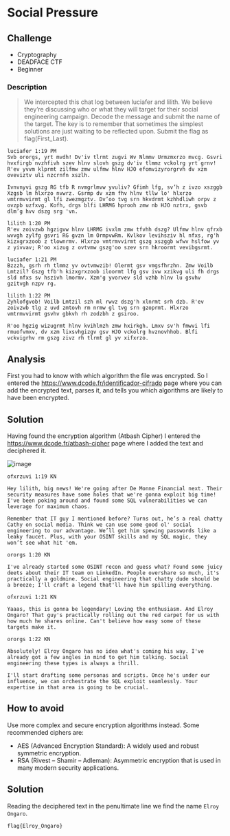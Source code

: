 # Social Pressure
## Challenge
- Cryptography
- DEADFACE CTF
- Beginner

### Description

>We intercepted this chat log between luciafer and lilith. We believe they’re discussing who or what they will target for their social engineering campaign.
>Decode the message and submit the name of the target. The key is to remember that sometimes the simplest solutions are just waiting to be reflected upon.
>Submit the flag as flag(First_Last).

```
luciafer 1:19 PM
Svb ororgs, yrt mvdh! Dv'iv tlrmt zugvi Wv Nlmmv Urmzmxrzo mvcg. Gsvri hvxfirgb nvzhfivh szev hlnv slovh gszg dv'iv tlmmz vckolrg yrt grnv! R'ev yvvm klprmt zilfmw zmw ulfmw hlnv HJO efomvizyrorgrvh dv xzm oveviztv uli nzcrnfn xszlh.

Ivnvnyvi gszg RG tfb R nvmgrlmvw yvuliv? Gfimh lfg, sv’h z ivzo xszggb Xzgsb lm hlxrzo nvwrz. Gsrmp dv xzm fhv hlnv tllw lo' hlxrzo vmtrmvvirmt gl lfi zwezmgztv. Dv’oo tvg srn hkvdrmt kzhhdliwh orpv z ovzpb uzfxvg. Kofh, drgs blfi LHRMG hprooh zmw nb HJO nztrx, gsvb dlm’g hvv dszg srg 'vn.

lilith 1:20 PM
R'ev zoivzwb hgzigvw hlnv LHRMG ivxlm zmw tfvhh dszg? Ulfmw hlnv qfrxb wvvgh zylfg gsvri RG gvzn lm OrmpvwRm. Kvlkov levihsziv hl nfxs, rg'h kizxgrxzoob z tlownrmv. Hlxrzo vmtrmvvirmt gszg xszggb wfwv hslfow yv z yivvav; R'oo xizug z ovtvmw gszg'oo szev srn hkroormt vevibgsrmt.

luciafer 1:21 PM
Bzzzh, gsrh rh tlmmz yv ovtvmwzib! Olermt gsv vmgsfhrzhn. Zmw Voilb Lmtzil? Gszg tfb'h kizxgrxzoob iloormt lfg gsv ivw xzikvg uli fh drgs sld nfxs sv hszivh lmormv. Xzm'g yvorvev sld vzhb hlnv lu gsvhv gzitvgh nzpv rg.

lilith 1:22 PM
Zyhlofgvob! Voilb Lmtzil szh ml rwvz dszg'h xlnrmt srh dzb. R'ev zoivzwb tlg z uvd zmtovh rm nrmw gl tvg srn gzoprmt. Hlxrzo vmtrmvvirmt gsvhv gbkvh rh zodzbh z gsiroo.

R'oo hgzig wizugrmt hlnv kvihlmzh zmw hxirkgh. Lmxv sv'h fmwvi lfi rmuofvmxv, dv xzm lixsvhgizgv gsv HJO vckolrg hvznovhhob. Blfi vckvigrhv rm gszg zivz rh tlrmt gl yv xifxrzo.
```
## Analysis

First you had to know with which algorithm the file was encrypted. So I entered the https://www.dcode.fr/identificador-cifrado page where you can add the encrypted text, parses it, and tells you which algorithms are likely to have been encrypted.

## Solution
Having found the encryption algorithm (Atbash Cipher) I entered the https://www.dcode.fr/atbash-cipher page where I added the text and deciphered it.

![image](https://github.com/user-attachments/assets/9fbcb8c1-6e6d-48c0-b94b-ebde4577cc78)

```
ofxrzuvi 1:19 KN

Hey lilith, big news! We're going after De Monne Financial next. Their security measures have some holes that we're gonna exploit big time! I've been poking around and found some SQL vulnerabilities we can leverage for maximum chaos.

Remember that IT guy I mentioned before? Turns out, he’s a real chatty Cathy on social media. Think we can use some good ol' social engineering to our advantage. We’ll get him spewing passwords like a leaky faucet. Plus, with your OSINT skills and my SQL magic, they won’t see what hit 'em.

ororgs 1:20 KN

I've already started some OSINT recon and guess what? Found some juicy deets about their IT team on LinkedIn. People overshare so much, it's practically a goldmine. Social engineering that chatty dude should be a breeze; I'll craft a legend that'll have him spilling everything.

ofxrzuvi 1:21 KN

Yaaas, this is gonna be legendary! Loving the enthusiasm. And Elroy Ongaro? That guy's practically rolling out the red carpet for us with how much he shares online. Can't believe how easy some of these targets make it.

ororgs 1:22 KN

Absolutely! Elroy Ongaro has no idea what's coming his way. I've already got a few angles in mind to get him talking. Social engineering these types is always a thrill.

I'll start drafting some personas and scripts. Once he's under our influence, we can orchestrate the SQL exploit seamlessly. Your expertise in that area is going to be crucial.
```
## How to avoid
Use more complex and secure encryption algorithms instead. Some recommended ciphers are:
- AES (Advanced Encryption Standard): A widely used and robust symmetric encryption.
- RSA (Rivest – Shamir – Adleman): Asymmetric encryption that is used in many modern security applications.
## Solution
Reading the deciphered text in the penultimate line we find the name `Elroy Ongaro`.

`flag{Elroy_Ongaro}`
